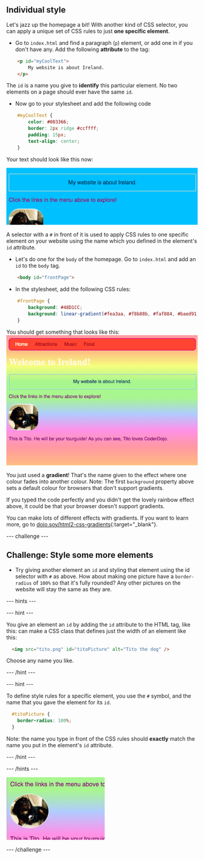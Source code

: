 ## Individual style

 Let's jazz up the homepage a bit! With another kind of CSS selector, you can apply a unique set of CSS rules to just **one specific element**.
 
+ Go to `index.html` and find a paragraph (`p`) element, or add one in if you don't have any. Add the following **attribute** to the tag:

```html
    <p id="myCoolText">
        My website is about Ireland.
    </p> 
```

The `id` is a name you give to **identify** this particular element. No two elements on a page should ever have the same `id`.

+ Now go to your stylesheet and add the following code

```css
    #myCoolText {
        color: #003366;
        border: 2px ridge #ccffff;
        padding: 15px;
        text-align: center;
    }
```

Your text should look like this now:

![Text with a different colour and a border around it](images/paragraphIdStyle.png)

A selector with a `#` in front of it is used to apply CSS rules to one specific element on your website using the name which you defined in the element's `id` attribute.

+ Let's do one for the `body` of the homepage. Go to `index.html` and add an `id` to the `body` tag.

```html
    <body id="frontPage">
```

+ In the stylesheet, add the following CSS rules:

```css
    #frontPage {
        background: #48D1CC;
        background: linear-gradient(#fea3aa, #f8b88b, #faf884, #baed91, #baed91, #b2cefe, #f2a2e8, #fea3aa);
    }
```

You should get something that looks like this: 
![Rainbow gradient background](images/frontPageIdStyles.png)
    
You just used a **gradient**! That's the name given to the effect where one colour fades into another colour. Note: The first `background` property above sets a default colour for browsers that don't support gradients.

If you typed the code perfectly and you didn't get the lovely rainbow effect above, it could be that your browser doesn't support gradients.

You can make lots of different effects with gradients. If you want to learn more, go to [dojo.soy/html2-css-gradients](http://dojo.soy/html2-css-gradients){:target="_blank"}.


--- challenge ---

## Challenge: Style some more elements

+ Try giving another element an `id` and styling that element using the id selector with `#` as above. How about making one picture have a `border-radius` of `100%` so that it's fully rounded? Any other pictures on the website will stay the same as they are. 

--- hints ---

--- hint ---

You give an element an `id` by adding the `id` attribute to the HTML tag, like this: can make a CSS class that defines just the width of an element like this:

```html
  <img src="tito.png" id="titoPicture" alt="Tito the dog" />  		
```

Choose any name you like.

--- /hint ---

--- hint ---

To define style rules for a specific element, you use the `#` symbol, and the name that you gave the element for its `id`.

```css
  #titoPicture {
    border-radius: 100%;
  }
```

Note: the name you type in front of the CSS rules should **exactly** match the name you put in the element's `id` attribute.

--- /hint ---

--- /hints ---

![A round picture of Tito with a white border](images/titoPictureIdStyle.png)

--- /challenge ---

